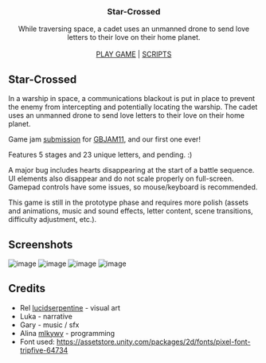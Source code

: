 <br/>
<p align="center">
  <h3 align="center">Star-Crossed</h3>

  <p align="center">
    While traversing space, a cadet uses an unmanned drone to send love letters to their love on their home planet.
    <br/>
    <br/>
    <a href="https://mlkywy.itch.io/star-crossed">PLAY GAME</a> 
    |
    <a href="https://github.com/mlkywy/gbjam11/tree/main/Assets/Scripts">SCRIPTS</a>
  </p>
</p>

## Star-Crossed

In a warship in space, a communications blackout is put in place to prevent the enemy from intercepting and potentially locating the warship. The cadet uses an unmanned drone to send love letters to their love on their home planet.

Game jam [submission](https://itch.io/jam/gbjam-11/rate/2281170) for [GBJAM11](https://itch.io/jam/gbjam-11), and our first one ever!

Features 5 stages and 23 unique letters, and pending. :)

A major bug includes hearts disappearing at the start of a battle sequence. UI elements also disappear and do not scale properly on full-screen. Gamepad controls have some issues, so mouse/keyboard is recommended.

This game is still in the prototype phase and requires more polish (assets and animations, music and sound effects, letter content, scene transitions, difficulty adjustment, etc.).

## Screenshots
![image](https://github.com/user-attachments/assets/16b07175-ce56-4d88-863a-e600fe9b633c)
![image](https://github.com/user-attachments/assets/b747eee6-eae7-46ce-9100-cfe83a1070df)
![image](https://github.com/user-attachments/assets/e029dfbf-ff1b-4dc4-9e60-0a50a6b11398)
![image](https://github.com/user-attachments/assets/6a55bc34-89f7-495a-81f4-56ffb7862137)


## Credits

- Rel [lucidserpentine](https://lucidserpentine.itch.io/) - visual art
- Luka - narrative
- Gary - music / sfx
- Alina [mlkywy](https://mlkywy.itch.io/) - programming
- Font used: https://assetstore.unity.com/packages/2d/fonts/pixel-font-tripfive-64734
